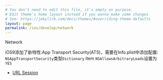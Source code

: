 ```yaml
---
# You don't need to edit this file, it's empty on purpose.
# Edit theme's home layout instead if you wanna make some changes
# See: https://jekyllrb.com/docs/themes/#overriding-theme-defaults
layout: page
permalink: /ios/develop/network
---
```


Network

iOS9添加了新特性:App Transport Security(ATS)，需要在Info.plist中添加配置:
`NSAppTransportSecurity`类型`Dictionary`
item `NSAllowsArbitraryLoads`设置为`YES`

* [URL Session](./network/url-session)
